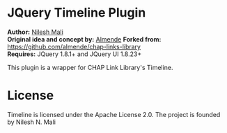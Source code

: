 JQuery Timeline Plugin
======================

**Author:** [Nilesh Mali](http://nileshmali.blogspot.in)   
**Original idea and concept by:** [Almende](http://www.almende.com)
**Forked from:** https://github.com/almende/chap-links-library   
**Requires:** JQuery 1.8.1+ and JQuery UI 1.8.23+

This plugin is a wrapper for CHAP Link Library's Timeline.

License
=======

Timeline is licensed under the Apache License 2.0. The project is founded by Nilesh N. Mali